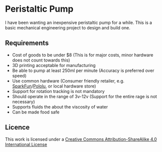 # Peristaltic Pump

I have been wanting an inexpensive peristaltic pump for a while. This is a basic mechanical engineering project to design and build one.


## Requirements

  * Cost of goods to be under $8 (This is for major costs, minor hardware does not count towards this)
  * 3D printing acceptable for manufacturing
  * Be able to pump at least 250ml per minute (Accuracy is preferred over speed)
  * Use common hardware (Consumer friendly retailer, e.g. [SparkFun](http://sparkfun.com)/[Pololu](http://pololu.com), or local hardware store)
  * Support for rotation tracking is not mandatory
  * Should operate in the range of 3v-12v (Support for the entire rage is not necessary)
  * Supports fluids the about the viscosity of water
  * Can be made food safe
  


## Licence

This work is licensed under a [Creative Commons Attribution-ShareAlike 4.0 International License](http://creativecommons.org/licenses/by-sa/4.0/)
